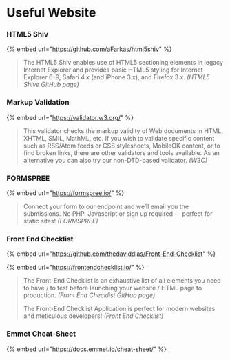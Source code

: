 # Useful Website

### HTML5 Shiv

{% embed url="https://github.com/aFarkas/html5shiv" %}

> The HTML5 Shiv enables use of HTML5 sectioning elements in legacy Internet Explorer and provides basic HTML5 styling for Internet Explorer 6-9, Safari 4.x \(and iPhone 3.x\), and Firefox 3.x. _\(HTML5 Shive GitHub page\)_



### Markup Validation

{% embed url="https://validator.w3.org/" %}

> This validator checks the markup validity of Web documents in HTML, XHTML, SMIL, MathML, etc. If you wish to validate specific content such as RSS/Atom feeds or CSS stylesheets, MobileOK content, or to find broken links, there are other validators and tools available. As an alternative you can also try our non-DTD-based validator. _\(W3C\)_



### FORMSPREE



{% embed url="https://formspree.io/" %}

> Connect your form to our endpoint and we’ll email you the submissions. No PHP, Javascript or sign up required — perfect for static sites! _\(FORMSPREE\)_



### Front End Checklist

{% embed url="https://github.com/thedaviddias/Front-End-Checklist" %}

{% embed url="https://frontendchecklist.io/" %}



> The Front-End Checklist is an exhaustive list of all elements you need to have / to test before launching your website / HTML page to production. _\(Front End Checklist GitHub page\)_
>
> The Front-End Checklist Application is perfect for modern websites and meticulous developers! _\(Front End Checklist\)_



### Emmet Cheat-Sheet

{% embed url="https://docs.emmet.io/cheat-sheet/" %}

